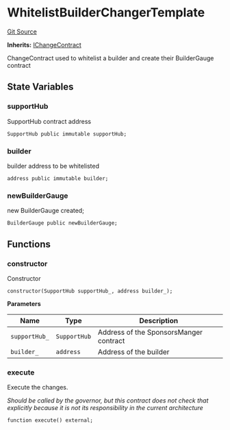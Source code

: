 # WhitelistBuilderChangerTemplate

[Git Source](https://github.com/rsksmart/builder-incentives-sc/blob/c4d78ff998298ce9e3dffdd99f32430a3c5ed3af/src/governance/changerTemplates/WhitelistBuilderChangerTemplate.sol)

**Inherits:** [IChangeContract](/src/interfaces/IChangeContract.sol/interface.IChangeContract.md)

ChangeContract used to whitelist a builder and create their BuilderGauge contract

## State Variables

### supportHub

SupportHub contract address

```solidity
SupportHub public immutable supportHub;
```

### builder

builder address to be whitelisted

```solidity
address public immutable builder;
```

### newBuilderGauge

new BuilderGauge created;

```solidity
BuilderGauge public newBuilderGauge;
```

## Functions

### constructor

Constructor

```solidity
constructor(SupportHub supportHub_, address builder_);
```

**Parameters**

| Name          | Type         | Description                            |
| ------------- | ------------ | -------------------------------------- |
| `supportHub_` | `SupportHub` | Address of the SponsorsManger contract |
| `builder_`    | `address`    | Address of the builder                 |

### execute

Execute the changes.

_Should be called by the governor, but this contract does not check that explicitly because it is not its responsibility
in the current architecture_

```solidity
function execute() external;
```
